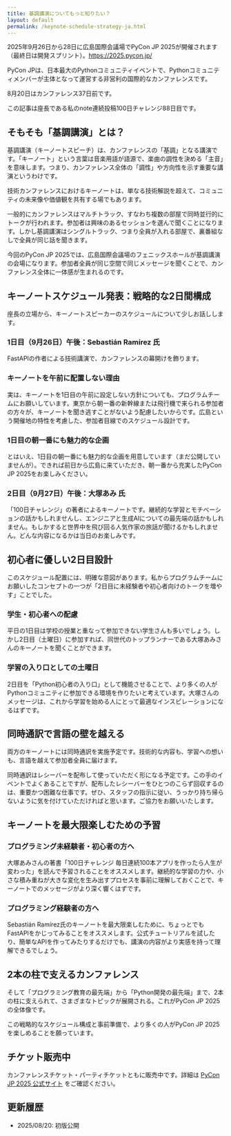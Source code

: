 ```yaml
---
title: 基調講演についてもっと知りたい？
layout: default
permalink: /keynote-schedule-strategy-ja.html
---
```


2025年9月26日から28日に広島国際会議場でPyCon JP 2025が開催されます（最終日は開発スプリント）。https://2025.pycon.jp/

PyCon JPは、日本最大のPythonコミュニティイベントで、Pythonコミュニティメンバーが主体となって運営する非営利の国際的なカンファレンスです。

8月20日はカンファレンス37日前です。

この記事は座長である私のnote連続投稿100日チャレンジ88日目です。

## そもそも「基調講演」とは？

基調講演（キーノートスピーチ）は、カンファレンスの「基調」となる講演です。「キーノート」という言葉は音楽用語が語源で、楽曲の調性を決める「主音」を意味します。つまり、カンファレンス全体の「調性」や方向性を示す重要な講演というわけです。

技術カンファレンスにおけるキーノートは、単なる技術解説を超えて、コミュニティの未来像や価値観を共有する場でもあります。

一般的にカンファレンスはマルチトラック、すなわち複数の部屋で同時並行的にトークが行われます。参加者は興味のあるセッションを選んで聞くことになります。しかし基調講演はシングルトラック、つまり全員が入れる部屋で、裏番組なしで全員が同じ話を聞きます。

今回のPyCon JP 2025では、広島国際会議場のフェニックスホールが基調講演の会場になります。参加者全員が同じ空間で同じメッセージを聞くことで、カンファレンス全体に一体感が生まれるのです。

## キーノートスケジュール発表：戦略的な2日間構成

座長の立場から、キーノートスピーカーのスケジュールについて少しお話しします。

### 1日目（9月26日）午後：Sebastián Ramírez 氏
FastAPIの作者による技術講演で、カンファレンスの幕開けを飾ります。

### キーノートを午前に配置しない理由
実は、キーノートを1日目の午前に設定しない方針についても、プログラムチームにお願いしています。東京から朝一番の新幹線または飛行機で来られる参加者の方々が、キーノートを聞き逃すことがないよう配慮したいからです。広島という開催地の特性を考慮した、参加者目線でのスケジュール設計です。

### 1日目の朝一番にも魅力的な企画
とはいえ、1日目の朝一番にも魅力的な企画を用意しています（まだ公開していませんが）。できれば前日から広島に来ていただき、朝一番から充実したPyCon JP 2025をお楽しみください。

### 2日目（9月27日）午後：大塚あみ 氏  
「100日チャレンジ」の著者によるキーノートです。継続的な学習とモチベーションの話かもしれませんし、エンジニアと生成AIについての最先端の話かもしれません。もしかすると世界中を飛び回る人気作家の旅話が聞けるかもしれません。どんな内容になるかは当日のお楽しみです。

## 初心者に優しい2日目設計

このスケジュール配置には、明確な意図があります。私からプログラムチームにお願いしたコンセプトの一つが「2日目に未経験者や初心者向けのトークを増やす」ことでした。

### 学生・初心者への配慮
平日の1日目は学校の授業と重なって参加できない学生さんも多いでしょう。しかし2日目（土曜日）に参加すれば、同世代のトップランナーである大塚あみさんのキーノートを聞くことができます。

### 学習の入り口としての土曜日
2日目を「Python初心者の入り口」として機能させることで、より多くの人がPythonコミュニティに参加できる環境を作りたいと考えています。大塚さんのメッセージは、これから学習を始める人にとって最適なインスピレーションになるはずです。

## 同時通訳で言語の壁を越える
両方のキーノートには同時通訳を実施予定です。技術的な内容も、学習への想いも、言語を越えて参加者全員に届けます。

同時通訳はレシーバーを配布して使っていただく形になる予定です。この手のイベントでよくあることですが、配布したレシーバーをひとつのこらず回収するのは、重要かつ困難な仕事です。ぜひ、スタッフの指示に従い、うっかり持ち帰らないように気を付けていただければと思います。ご協力をお願いいたします。

## キーノートを最大限楽しむための予習

### プログラミング未経験者・初心者の方へ
大塚あみさんの著書「100日チャレンジ 毎日連続100本アプリを作ったら人生が変わった」を読んで予習されることをオススメします。継続的な学習の力や、小さな積み重ねが大きな変化を生み出すプロセスを事前に理解しておくことで、キーノートでのメッセージがより深く響くはずです。

### プログラミング経験者の方へ
Sebastián Ramírez氏のキーノートを最大限楽しむために、ちょっとでもFastAPIをかじってみることをオススメします。公式チュートリアルを試したり、簡単なAPIを作ってみたりするだけでも、講演の内容がより実感を持って理解できるでしょう。

## 2本の柱で支えるカンファレンス

そして「プログラミング教育の最先端」から「Python開発の最先端」まで、2本の柱に支えられて、さまざまなトピックが展開される。これがPyCon JP 2025の全体像です。

この戦略的なスケジュール構成と事前準備で、より多くの人がPyCon JP 2025を楽しめることを願っています。

## チケット販売中

カンファレンスチケット・パーティチケットともに販売中です。詳細は [PyCon JP 2025 公式サイト](https://2025.pycon.jp/) をご確認ください。

## 更新履歴

- 2025/08/20: 初版公開